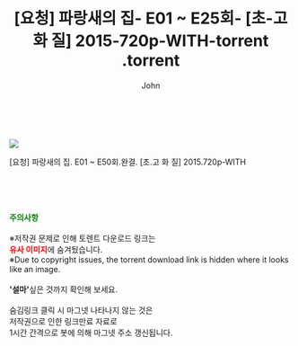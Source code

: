 ﻿---
layout: post
title:  "                   [요청] 파랑새의 집- E01 ~ E25회- [초-고 화 질] 2015-720p-WITH-torrent                .torrent"
author: John
categories: [ 드라마 ]
tags: [  ]
image: https://torrentrj58.com/uploadfile/full/919bf1ce20ab207f71399da88cba9c0d9be7dabb.jpg 
description: "                   [요청] 파랑새의 집- E01 ~ E25회- [초-고 화 질] 2015-720p-WITH-torrent                 torrent 정보 공유"
toc: true
toc_sticky: true
---

<br>
<p><img src="https://torrentrj58.com/uploadfile/full/919bf1ce20ab207f71399da88cba9c0d9be7dabb.jpg"/></p>
 [요청] 파랑새의 집. E01 ~ E50회.완결. [초.고 화 질] 2015.720p-WITH  
    
<br><br><br>
<p data-ke-size="size16"><b><span style="color: green;">주의사항</span></b><br /><br />※저작권 문제로 인해 토렌트 다운로드 링크는<br /><b><span style="color: red;">유사 이미지</span></b>에 숨겨뒀습니다.<br />※Due to copyright issues, the torrent download link is hidden where it looks like an image.<br /><br /><b>'설마'</b>싶은 것까지 확인해 보세요.<br /><br />숨김링크 클릭 시 마그넷 나타나지 않는 것은<br />저작권으로 인한 링크만료 자료로<br />1시간 간격으로 봇에 의해 마그넷 주소 갱신됩니다.</p>
